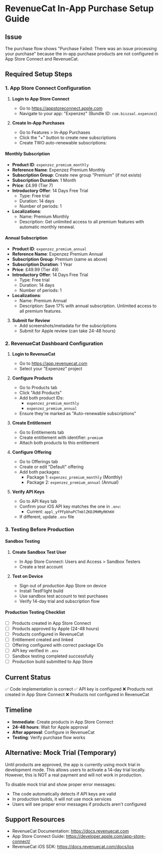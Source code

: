# RevenueCat In-App Purchase Setup Guide

## Issue
The purchase flow shows "Purchase Failed: There was an issue processing your purchase" because the in-app purchase products are not configured in App Store Connect and RevenueCat.

## Required Setup Steps

### 1. App Store Connect Configuration

1. **Login to App Store Connect**
   - Go to https://appstoreconnect.apple.com
   - Navigate to your app: "Expenzez" (Bundle ID: `com.biszaal.expenzez`)

2. **Create In-App Purchases**
   - Go to Features > In-App Purchases
   - Click the "+" button to create new subscriptions
   - Create TWO auto-renewable subscriptions:

#### Monthly Subscription
- **Product ID**: `expenzez_premium_monthly`
- **Reference Name**: Expenzez Premium Monthly
- **Subscription Group**: Create new group "Premium" (if not exists)
- **Subscription Duration**: 1 Month
- **Price**: £4.99 (Tier 7)
- **Introductory Offer**: 14 Days Free Trial
  - Type: Free trial
  - Duration: 14 days
  - Number of periods: 1
- **Localizations**:
  - Name: Premium Monthly
  - Description: Get unlimited access to all premium features with automatic monthly renewal.

#### Annual Subscription
- **Product ID**: `expenzez_premium_annual`
- **Reference Name**: Expenzez Premium Annual
- **Subscription Group**: Premium (same as above)
- **Subscription Duration**: 1 Year
- **Price**: £49.99 (Tier 49)
- **Introductory Offer**: 14 Days Free Trial
  - Type: Free trial
  - Duration: 14 days
  - Number of periods: 1
- **Localizations**:
  - Name: Premium Annual
  - Description: Save 17% with annual subscription. Unlimited access to all premium features.

3. **Submit for Review**
   - Add screenshots/metadata for the subscriptions
   - Submit for Apple review (can take 24-48 hours)

### 2. RevenueCat Dashboard Configuration

1. **Login to RevenueCat**
   - Go to https://app.revenuecat.com
   - Select your "Expenzez" project

2. **Configure Products**
   - Go to Products tab
   - Click "Add Products"
   - Add both product IDs:
     - `expenzez_premium_monthly`
     - `expenzez_premium_annual`
   - Ensure they're marked as "Auto-renewable subscriptions"

3. **Create Entitlement**
   - Go to Entitlements tab
   - Create entitlement with identifier: `premium`
   - Attach both products to this entitlement

4. **Configure Offering**
   - Go to Offerings tab
   - Create or edit "Default" offering
   - Add both packages:
     - Package 1: `expenzez_premium_monthly` (Monthly)
     - Package 2: `expenzez_premium_annual` (Annual)

5. **Verify API Keys**
   - Go to API Keys tab
   - Confirm your iOS API key matches the one in `.env`:
     - Current: `appl_yfPFpbhaPCTmblZKDJMHMyRKhKH`
   - If different, update `.env` file

### 3. Testing Before Production

#### Sandbox Testing
1. **Create Sandbox Test User**
   - In App Store Connect: Users and Access > Sandbox Testers
   - Create a test account

2. **Test on Device**
   - Sign out of production App Store on device
   - Install TestFlight build
   - Use sandbox test account to test purchases
   - Verify 14-day trial and subscription flow

#### Production Testing Checklist
- [ ] Products created in App Store Connect
- [ ] Products approved by Apple (24-48 hours)
- [ ] Products configured in RevenueCat
- [ ] Entitlement created and linked
- [ ] Offering configured with correct package IDs
- [ ] API key verified in `.env`
- [ ] Sandbox testing completed successfully
- [ ] Production build submitted to App Store

## Current Status

✅ Code implementation is correct
✅ API key is configured
❌ Products not created in App Store Connect
❌ Products not configured in RevenueCat

## Timeline

- **Immediate**: Create products in App Store Connect
- **24-48 hours**: Wait for Apple approval
- **After approval**: Configure in RevenueCat
- **Testing**: Verify purchase flow works

## Alternative: Mock Trial (Temporary)

Until products are approved, the app is currently using mock trial in development mode. This allows users to activate a 14-day trial locally. However, this is NOT a real payment and will not work in production.

To disable mock trial and show proper error messages:
- The code automatically detects if API keys are valid
- In production builds, it will not use mock services
- Users will see proper error messages if products aren't configured

## Support Resources

- RevenueCat Documentation: https://docs.revenuecat.com
- App Store Connect Guide: https://developer.apple.com/app-store-connect/
- RevenueCat iOS SDK: https://docs.revenuecat.com/docs/ios
